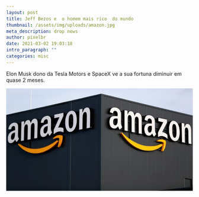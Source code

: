 ```yaml
---
layout: post
title: Jeff Bezos e  o homem mais rico  do mundo 
thumbnail: /assets/img/uploads/amazon.jpg
meta_description: drop news
author: pixelbr
date: 2021-03-02 19:03:18
intro_paragraph: ""
categories: misc
---
```

Elon Musk dono da Tesla Motors e SpaceX  ve a sua fortuna diminuir em quase 2 meses.

![teste](/assets/img/uploads/amazon.jpg "teste")

